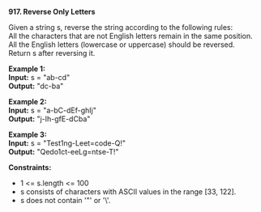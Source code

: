**917. Reverse Only Letters**  

Given a string s, reverse the string according to the following rules:  
All the characters that are not English letters remain in the same position.  
All the English letters (lowercase or uppercase) should be reversed.  
Return s after reversing it.  

**Example 1:**  
**Input:** s = "ab-cd"  
**Output:** "dc-ba"  

**Example 2:**  
**Input:** s = "a-bC-dEf-ghIj"  
**Output:** "j-Ih-gfE-dCba"  

**Example 3:**  
**Input:** s = "Test1ng-Leet=code-Q!"  
**Output:** "Qedo1ct-eeLg=ntse-T!"  

**Constraints:**
- 1 <= s.length <= 100
- s consists of characters with ASCII values in the range [33, 122].
- s does not contain '\"' or '\\'.